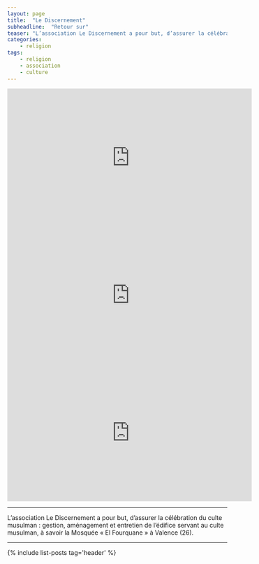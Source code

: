 ```yaml
---
layout: page
title:  "Le Discernement"
subheadline:  "Retour sur"
teaser: "L’association Le Discernement a pour but, d’assurer la célébration du culte musulman à Valence"
categories:
    - religion
tags:
    - religion
    - association
    - culture
---
```


<iframe width="560" height="315" src="https://www.youtube.com/embed/1LWAkyzZMeA" frameborder="0" allowfullscreen></iframe>

<iframe width="560" height="315" src="https://www.youtube.com/embed/zthEseDiXEc" frameborder="0" allowfullscreen></iframe>

<iframe width="560" height="315" src="https://www.youtube.com/embed/agMJXNr0VIU" frameborder="0" allowfullscreen></iframe>

----------

L’association Le Discernement a pour but, d’assurer la célébration du culte musulman : gestion, aménagement et entretien de l’édifice servant au culte musulman, à savoir la Mosquée « El Fourquane » à Valence (26).

----------

{% include list-posts tag='header' %}




